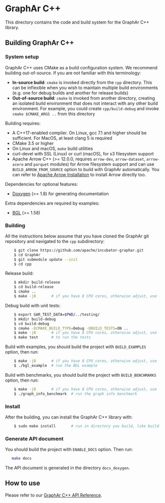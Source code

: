 # GraphAr C++

This directory contains the code and build system for the GraphAr C++ library.


## Building GraphAr C++

### System setup

GraphAr C++ uses CMake as a build configuration system. We recommend building
out-of-source. If you are not familiar with this terminology:

- **In-source build**: ``cmake`` is invoked directly from the ``cpp``
  directory. This can be inflexible when you wish to maintain multiple build
  environments (e.g. one for debug builds and another for release builds)
- **Out-of-source build**: ``cmake`` is invoked from another directory,
  creating an isolated build environment that does not interact with any other
  build environment. For example, you could create ``cpp/build-debug`` and
  invoke ``cmake $CMAKE_ARGS ..`` from this directory

Building requires:

- A C++17-enabled compiler. On Linux, gcc 7.1 and higher should be
  sufficient. For MacOS, at least clang 5 is required
- CMake 3.5 or higher
- On Linux and macOS, ``make`` build utilities
- curl-devel with SSL (Linux) or curl (macOS), for s3 filesystem support
- Apache Arrow C++ (>= 12.0.0, requires `arrow-dev`, `arrow-dataset`, `arrow-acero` and `parquet` modules) for Arrow filesystem support and can use `BUILD_ARROW_FROM_SOURCE` option to build with GraphAr automatically. You can refer to [Apache Arrow Installation](https://arrow.apache.org/install/) to install Arrow directly too.

Dependencies for optional features:

- [Doxygen](https://www.doxygen.nl/index.html) (>= 1.8) for generating documentation

Extra dependencies are required by examples:

- [BGL](https://www.boost.org/doc/libs/1_80_0/libs/graph/doc/index.html) (>= 1.58)

### Building

All the instructions below assume that you have cloned the GraphAr git
repository and navigated to the ``cpp`` subdirectory:

```bash
    $ git clone https://github.com/apache/incubator-graphar.git
    $ cd GraphAr
    $ git submodule update --init
    $ cd cpp
```

Release build:

```bash
    $ mkdir build-release
    $ cd build-release
    $ cmake ..
    $ make -j8       # if you have 8 CPU cores, otherwise adjust, use -j`nproc` for all cores
```

Debug build with unit tests:

```bash
    $ export GAR_TEST_DATA=$PWD/../testing/
    $ mkdir build-debug
    $ cd build-debug
    $ cmake -DCMAKE_BUILD_TYPE=Debug -DBUILD_TESTS=ON ..
    $ make -j8       # if you have 8 CPU cores, otherwise adjust, use -j`nproc` for all cores
    $ make test      # to run the tests
```

Build with examples, you should build the project with `BUILD_EXAMPLES` option, then run:

```bash
    $ make -j8       # if you have 8 CPU cores, otherwise adjust, use -j`nproc` for all cores
    $ ./bgl_example  # run the BGL example
```

Build with benchmarks, you should build the project with `BUILD_BENCHMARKS` option, then run:

```bash
    $ make -j8       # if you have 8 CPU cores, otherwise adjust, use -j`nproc` for all cores
    $ ./graph_info_benchmark  # run the graph info benchmark
```

### Install

After the building, you can install the GraphAr C++ library with:

```bash
    $ sudo make install       # run in directory you build, like build-release, build and so on
```

### Generate API document

You should build the project with `ENABLE_DOCS` option. Then run:

```bash
   make docs
```

The API document is generated in the directory ``docs_doxygen``.

## How to use

Please refer to our [GraphAr C++ API Reference](https://graphar.apache.org/docs/libraries/cpp).
